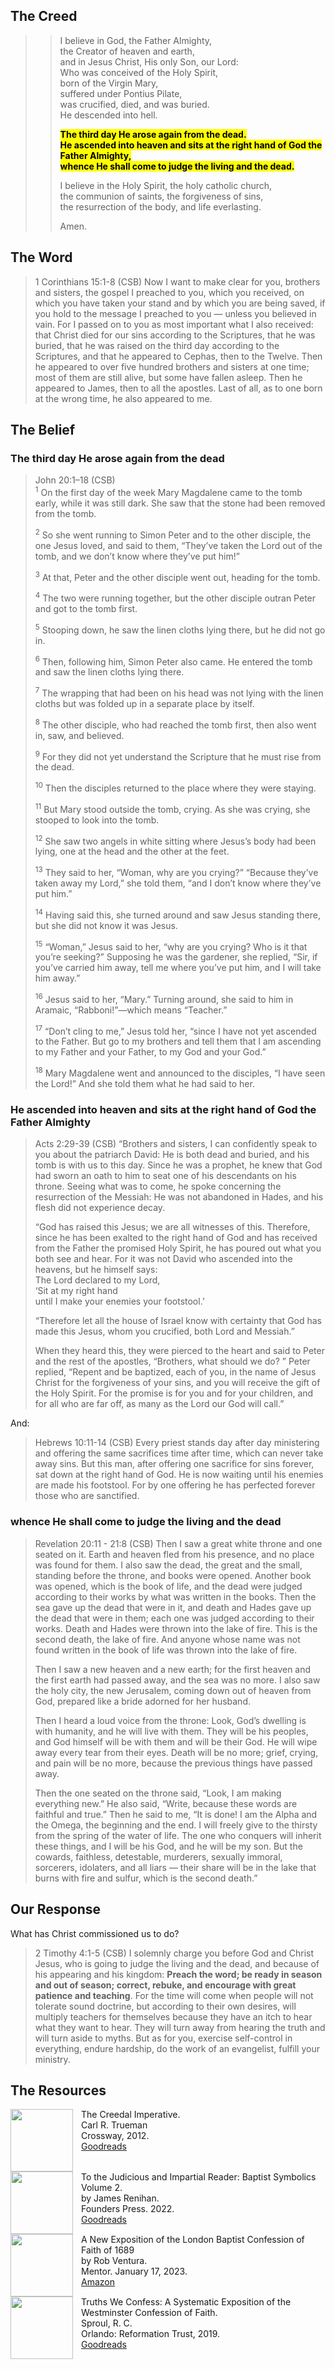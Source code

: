 <style>
bgy { 
  background-color: yellow;
  color: black;
  }
</style>

## The Creed

>>I believe in God, the Father Almighty,  
>>the Creator of heaven and earth,  
>>and in Jesus Christ, His only Son, our Lord:  
>>Who was conceived of the Holy Spirit,  
>>born of the Virgin Mary,  
>>suffered under Pontius Pilate,  
>>was crucified, died, and was buried.  
>>He descended into hell.  
>>  
>><bgy> **The third day He arose again from the dead.** </bgy>  
>><bgy> **He ascended into heaven and sits at the right hand of God the Father Almighty,** </bgy>  
>><bgy> **whence He shall come to judge the living and the dead.** </bgy>  
>>  
>>I believe in the Holy Spirit, the holy catholic church,  
>>the communion of saints, the forgiveness of sins,  
>>the resurrection of the body, and life everlasting.  
>>  
>>Amen.

## The Word

>1 Corinthians 15:1-8 (CSB) Now I want to make clear for you, brothers and sisters, the gospel I preached to you, which you received, on which you have taken your stand and by which you are being saved, if you hold to the message I preached to you — unless you believed in vain. For I passed on to you as most important what I also received: that Christ died for our sins according to the Scriptures, that he was buried, that he was raised on the third day according to the Scriptures, and that he appeared to Cephas, then to the Twelve. Then he appeared to over five hundred brothers and sisters at one time; most of them are still alive, but some have fallen asleep. Then he appeared to James, then to all the apostles. Last of all, as to one born at the wrong time, he also appeared to me.

## The Belief

### The third day He arose again from the dead

>John 20:1–18 (CSB)  
><sup>1</sup> On the first day of the week Mary Magdalene came to the tomb early, while it was still dark. She saw that the stone had been removed from the tomb. 
>
><sup>2</sup> So she went running to Simon Peter and to the other disciple, the one Jesus loved, and said to them, “They’ve taken the Lord out of the tomb, and we don’t know where they’ve put him!” 
>
><sup>3</sup> At that, Peter and the other disciple went out, heading for the tomb. 
>
><sup>4</sup> The two were running together, but the other disciple outran Peter and got to the tomb first. 
>
><sup>5</sup> Stooping down, he saw the linen cloths lying there, but he did not go in. 
>
><sup>6</sup> Then, following him, Simon Peter also came. He entered the tomb and saw the linen cloths lying there. 
>
><sup>7</sup> The wrapping that had been on his head was not lying with the linen cloths but was folded up in a separate place by itself. 
>
><sup>8</sup> The other disciple, who had reached the tomb first, then also went in, saw, and believed. 
>
><sup>9</sup> For they did not yet understand the Scripture that he must rise from the dead. 
>
><sup>10</sup> Then the disciples returned to the place where they were staying. 
>
><sup>11</sup> But Mary stood outside the tomb, crying. As she was crying, she stooped to look into the tomb. 
>
><sup>12</sup> She saw two angels in white sitting where Jesus’s body had been lying, one at the head and the other at the feet. 
>
><sup>13</sup> They said to her, “Woman, why are you crying?” “Because they’ve taken away my Lord,” she told them, “and I don’t know where they’ve put him.” 
>
><sup>14</sup> Having said this, she turned around and saw Jesus standing there, but she did not know it was Jesus. 
>
><sup>15</sup> “Woman,” Jesus said to her, “why are you crying? Who is it that you’re seeking?” Supposing he was the gardener, she replied, “Sir, if you’ve carried him away, tell me where you’ve put him, and I will take him away.” 
>
><sup>16</sup> Jesus said to her, “Mary.” Turning around, she said to him in Aramaic, “Rabboni!”—which means “Teacher.” 
>
><sup>17</sup> “Don’t cling to me,” Jesus told her, “since I have not yet ascended to the Father. But go to my brothers and tell them that I am ascending to my Father and your Father, to my God and your God.” 
>
><sup>18</sup> Mary Magdalene went and announced to the disciples, “I have seen the Lord!” And she told them what he had said to her.

### He ascended into heaven and sits at the right hand of God the Father Almighty

>Acts 2:29-39 (CSB) “Brothers and sisters, I can confidently speak to you about the patriarch David: He is both dead and buried, and his tomb is with us to this day. Since he was a prophet, he knew that God had sworn an oath to him to seat one of his descendants on his throne. Seeing what was to come, he spoke concerning the resurrection of the Messiah: He was not abandoned in Hades, and his flesh did not experience decay.  
>
>“God has raised this Jesus; we are all witnesses of this. Therefore, since he has been exalted to the right hand of God and has received from the Father the promised Holy Spirit, he has poured out what you both see and hear. For it was not David who ascended into the heavens, but he himself says:  
>The Lord declared to my Lord,  
>‘Sit at my right hand  
>until I make your enemies your footstool.’  
>
>“Therefore let all the house of Israel know with certainty that God has made this Jesus, whom you crucified, both Lord and Messiah.”
>
>When they heard this, they were pierced to the heart and said to Peter and the rest of the apostles, “Brothers, what should we do? ”
>Peter replied, “Repent and be baptized, each of you, in the name of Jesus Christ for the forgiveness of your sins, and you will receive the gift of the Holy Spirit. For the promise is for you and for your children, and for all who are far off, as many as the Lord our God will call.”

And:

>Hebrews 10:11-14 (CSB) Every priest stands day after day ministering and offering the same sacrifices time after time, which can never take away sins. But this man, after offering one sacrifice for sins forever, sat down at the right hand of God. He is now waiting until his enemies are made his footstool. For by one offering he has perfected forever those who are sanctified.

### whence He shall come to judge the living and the dead

>Revelation 20:11 - 21:8 (CSB) Then I saw a great white throne and one seated on it. Earth and heaven fled from his presence, and no place was found for them. I also saw the dead, the great and the small, standing before the throne, and books were opened. Another book was opened, which is the book of life, and the dead were judged according to their works by what was written in the books. Then the sea gave up the dead that were in it, and death and Hades gave up the dead that were in them; each one was judged according to their works. Death and Hades were thrown into the lake of fire. This is the second death, the lake of fire. And anyone whose name was not found written in the book of life was thrown into the lake of fire.
>
>Then I saw a new heaven and a new earth; for the first heaven and the first earth had passed away, and the sea was no more. I also saw the holy city, the new Jerusalem, coming down out of heaven from God, prepared like a bride adorned for her husband.
>
>Then I heard a loud voice from the throne: Look, God’s dwelling is with humanity, and he will live with them. They will be his peoples, and God himself will be with them and will be their God. He will wipe away every tear from their eyes. Death will be no more; grief, crying, and pain will be no more, because the previous things have passed away.
>
>Then the one seated on the throne said, “Look, I am making everything new.” He also said, “Write, because these words are faithful and true.” Then he said to me, “It is done! I am the Alpha and the Omega, the beginning and the end. I will freely give to the thirsty from the spring of the water of life. The one who conquers will inherit these things, and I will be his God, and he will be my son. But the cowards, faithless, detestable, murderers, sexually immoral, sorcerers, idolaters, and all liars — their share will be in the lake that burns with fire and sulfur, which is the second death.”

## Our Response

What has Christ commissioned us to do?

>2 Timothy 4:1-5 (CSB) I solemnly charge you before God and Christ Jesus, who is going to judge the living and the dead, and because of his appearing and his kingdom: **Preach the word; be ready in season and out of season; correct, rebuke, and encourage with great patience and teaching**. For the time will come when people will not tolerate sound doctrine, but according to their own desires, will multiply teachers for themselves because they have an itch to hear what they want to hear. They will turn away from hearing the truth and will turn aside to myths. But as for you, exercise self-control in everything, endure hardship, do the work of an evangelist, fulfill your ministry.

## The Resources

<img src="/images/book-creedal-imperative-trueman.jpg" align="left" width="100" style="padding-right: 10px" />The Creedal Imperative.  
Carl R. Trueman  
Crossway, 2012.  
[Goodreads](https://www.goodreads.com/book/show/14452976-the-creedal-imperative?ac=1&from_search=true&qid=GTaJVGWwOY&rank=1)

<p style="clear:both;">

<img src="/images/confession-1689-judacious-reader-renihan.png" align="left" width="100" style="padding-right: 10px" />To the Judicious and Impartial Reader: Baptist Symbolics Volume 2.  
by James Renihan.  
Founders Press. 2022.  
[Goodreads](https://www.goodreads.com/book/show/17867976-modern-exposition-of-the-1689-baptist-confession-of-faith)

<p style="clear:both;">

<img src="/images/confession-1689-new-exposition-ventura.jpg" align="left" width="100" style="padding-right: 10px" />A New Exposition of the London Baptist Confession of Faith of 1689    
by Rob Ventura.  
Mentor. January 17, 2023.  
[Amazon](https://www.amazon.com/Exposition-London-Baptist-Confession-Faith/dp/1527108902/ref=asc_df_1527108902/?tag=hyprod-20&linkCode=df0&hvadid=598295323603&hvpos=&hvnetw=g&hvrand=3877532160906942020&hvpone=&hvptwo=&hvqmt=&hvdev=c&hvdvcmdl=&hvlocint=&hvlocphy=9014286&hvtargid=pla-1722666080628&psc=1)

<p style="clear:both;">

<img src="/images/confession-wcf-truths-we-confess-sproul.jpg" align="left" width="100" style="padding-right: 10px" />Truths We Confess: A Systematic Exposition of the Westminster Confession of Faith.  
Sproul, R. C.    
Orlando: Reformation Trust, 2019.  
[Goodreads](https://www.goodreads.com/book/show/50024945-truths-we-confess?ac=1&from_search=true&qid=ssTkBgIFwE&rank=1)

<p style="clear:both;">
